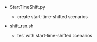 

* StartTimeShift.py
  * create start-time-shifted scenarios


* shift_run.sh
  * test with  start-time-shifted scenarios